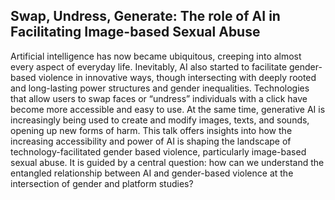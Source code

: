 ## Swap, Undress, Generate: The role of AI in Facilitating Image-based Sexual Abuse


Artificial intelligence has now became ubiquitous, creeping into almost every aspect of everyday life. Inevitably, AI also started to facilitate gender-based violence in innovative ways, though intersecting with deeply rooted and long-lasting power structures and gender inequalities. Technologies that allow users to swap faces or “undress” individuals with a click have become more accessible and easy to use. At the same time, generative AI is increasingly being used to create and modify images, texts, and sounds, opening up new forms of harm. This talk offers insights into how the increasing accessibility and power of AI is shaping the landscape of technology-facilitated gender based violence, particularly image-based sexual abuse. It is guided by a central question: how can we understand the entangled relationship between AI and gender-based violence at the intersection of gender and platform studies?
